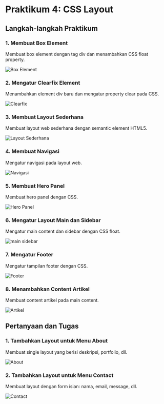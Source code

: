 # Praktikum 4: CSS Layout

## Langkah-langkah Praktikum

### 1. Membuat Box Element
Membuat box element dengan tag div dan menambahkan CSS float property.

![Box Element](screnshoot/box-element.png)

### 2. Mengatur Clearfix Element
Menambahkan element div baru dan mengatur property clear pada CSS.

![Clearfix](screnshoot/clearfix.png)

### 3. Membuat Layout Sederhana
Membuat layout web sederhana dengan semantic element HTML5.

![Layout Sederhana](screnshoot/layout-web.png)

### 4. Membuat Navigasi
Mengatur navigasi pada layout web.

![Navigasi](screnshoot/navigasi.png)

### 5. Membuat Hero Panel
Membuat hero panel dengan CSS.

![Hero Panel](screnshoot/hero-panel.png)

### 6. Mengatur Layout Main dan Sidebar
Mengatur main content dan sidebar dengan CSS float.

![main sidebar](screnshoot/artikel.png)


### 7. Mengatur Footer
Mengatur tampilan footer dengan CSS.

![Footer](screnshoot/footer.png)


### 8. Menambahkan Content Artikel
Membuat content artikel pada main content.

![Artikel](screnshoot/artikel.png)

## Pertanyaan dan Tugas

### 1. Tambahkan Layout untuk Menu About
Membuat single layout yang berisi deskripsi, portfolio, dll.

![About](screnshoot/about.png)

### 2. Tambahkan Layout untuk Menu Contact
Membuat layout dengan form isian: nama, email, message, dll.

![Contact](screnshoot/contact.png)
